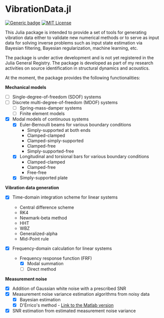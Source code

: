 # VibrationData.jl

[![Generic badge](https://img.shields.io/badge/Version-0.1.0-cornflowerblue.svg)]()
[![MIT License](https://img.shields.io/badge/License-MIT-forestgreen)](https://github.com/maucejo/elsearticle/blob/main/LICENSE)

This Julia package is intended to provide a set of tools for generating vibration data either to validate new numerical methods or to serve as input data for solving inverse problems such as input state estimation via Bayesian filtering, Bayesian regularization, machine learning, etc.

The package is under active development and is not yet registered in the Julia General Registry. The package is developed as part of my research activities on source identification in structural dynamics and acoustics.

At the moment, the package provides the following functionalities:

**Mechanical models**

- [ ] Single-degree-of-freedom (SDOF) systems
- [ ] Discrete multi-degree-of-freedom (MDOF) systems
    - [ ] Spring-mass-damper systems
    - [ ] Finite element models
- [x] Modal models of continuous systems
    - [x] Euler-Bernoulli beams for various boundary conditions
        - Simply-supported at both ends
        - Clamped-clamped
        - Clamped-simply-supported
        - Clamped-free
        - Simply-supported-free
    - [x] Longitudinal and torsional bars for various boundary conditions
        - Clamped-clamped
        - Clamped-free
        - Free-free
    - [x] Simply-supported plate

**Vibration data generation**

- [x] Time-domain integration scheme for linear systems
    - Central difference scheme
    - RK4
    - Newmark-beta method
    - HHT
    - WBZ
    - Generalized-alpha
    - Mid-Point rule

- [x] Frequency-domain calculation for linear systems
    - Frequency response function (FRF)
        - [x] Modal summation
        - [ ] Direct method

**Measurement noise** 

- [x] Addition of Gaussian white noise with a prescribed SNR
- [x] Measurement noise variance estimation algorithms from noisy data
    - [x] Bayesian estimation
    - [x] D'Errico's method  - [Link to the Matlab version](https://fr.mathworks.com/matlabcentral/fileexchange/16683-estimatenoise)
- [x] SNR estimation from estimated measurement noise variance